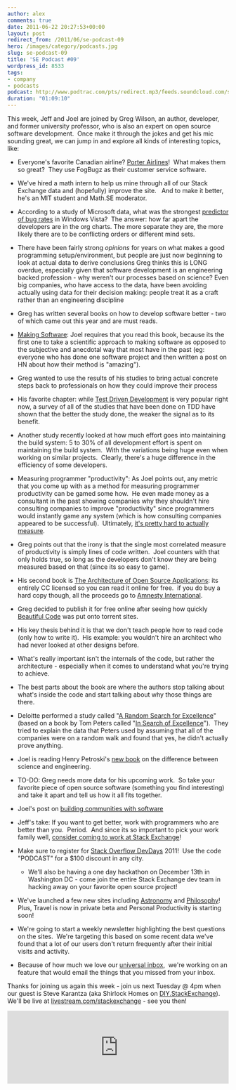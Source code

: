 ```yaml
---
author: alex
comments: true
date: 2011-06-22 20:27:53+00:00
layout: post
redirect_from: /2011/06/se-podcast-09
hero: /images/category/podcasts.jpg
slug: se-podcast-09
title: 'SE Podcast #09'
wordpress_id: 8533
tags:
- company
- podcasts
podcast: http://www.podtrac.com/pts/redirect.mp3/feeds.soundcloud.com/stream/17651950-stack-exchange-stack-exchange-podcast-10.mp3
duration: "01:09:10"
---
```


This week, Jeff and Joel are joined by Greg Wilson, an author, developer, and former university professor, who is also an expert on open source software development.  Once make it through the jokes and get his mic sounding great, we can jump in and explore all kinds of interesting topics, like:



	
  * Everyone's favorite Canadian airline? [Porter Airlines](http://www.flyporter.com)!  What makes them so great?  They use FogBugz as their customer service software.

	
  * We've hired a math intern to help us mine through all of our Stack Exchange data and (hopefully) improve the site.   And to make it better, he's an MIT student and Math.SE moderator.

	
  * According to a study of Microsoft data, what was the strongest [predictor of bug rates](http://research.microsoft.com/apps/pubs/default.aspx?id=118790) in Windows Vista?  The answer: how far apart the developers are in the org charts. The more separate they are, the more likely there are to be conflicting orders or different mind sets.

	
  * There have been fairly strong _opinions_ for years on what makes a good programming setup/environment, but people are just now beginning to look at actual data to derive conclusions
Greg thinks this is LONG overdue, especially given that software development is an engineering backed profession - why weren't our processes based on science?
Even big companies, who have access to the data, have been avoiding actually using data for their decision making: people treat it as a craft rather than an engineering discipline

	
  * Greg has written several books on how to develop software better - two of which came out this year and are must reads.

	
  * [Making Software](http://www.amazon.com/Making-Software-Really-Works-Believe/dp/0596808321/ref=sr_1_1?ie=UTF8&qid=1308690300&sr=8-1): Joel requires that you read this book,  because its the first one to take a scientific approach to making  software as opposed to the subjective and anecdotal way that most have  in the past (eg: everyone who has done one software project and then written a post on HN about how their method is "amazing").

	
  * Greg wanted to use the results of his studies to bring actual concrete steps back to professionals on how they could improve their process

	
  * His favorite chapter: while [Test Driven Development](http://programmers.stackexchange.com/questions/678/test-driven-development-convince-me) is very popular right now, a survey of all of the studies that have been done on TDD have shown that the better the study done, the weaker the signal as to its benefit.

	
  * Another study recently looked at how much effort goes into maintaining the build system: 5 to 30% of all development effort is spent on maintaining the build system.  With the variations being huge even when working on similar projects.  Clearly, there's a huge difference in the efficiency of some developers.

	
  * Measuring programmer "productivity": As Joel points out, any metric that  you come up with as a method for measuring programmer productivity can  be gamed some how.  He even made money as a consultant in the past  showing companies why they shouldn't hire consulting companies to  improve "productivity" since programmers would instantly game any system (which is how consulting companies appeared to be successful).  Ultimately, [it's pretty hard to actually measure](http://programmers.stackexchange.com/questions/26596/metric-by-which-to-hold-developers-accountable).

	
  * Greg points out that the irony is that the single most correlated measure of productivity is simply lines of code written.  Joel counters with that only holds true, so long as the developers don't know they are being measured based on that (since its so easy to game).

	
  * His second book is [The Architecture of Open Source Applications](http://www.aosabook.org/): its entirely CC licensed so you can read it online for free.  if you do buy a hard copy though, all the proceeds go to [Amnesty International](http://www.amnesty.org/).

	
  * Greg decided to publish it for free online after seeing how quickly [Beautiful Code](http://www.amazon.com/Beautiful-Code-Leading-Programmers-Practice/dp/0596510047) was put onto torrent sites.

	
  * His key thesis behind it is that we don't teach people how to read code (only how to write it).  His example: you wouldn't hire an architect who had never looked at other designs before.

	
  * What's really important isn't the internals of the code, but rather the architecture - especially when it comes to understand what you're trying to achieve.

	
  * The best parts about the book are where the authors stop talking about what's inside the code and start talking about why those things are there.

	
  * Deloitte performed a study called "[A Random Search for Excellence](http://www.deloitte.com/view/en_US/us/Insights/Browse-by-Content-Type/research/persistence-project/b589835011011210VgnVCM100000ba42f00aRCRD.htm)" (based on a book by Tom Peters called "[In Search of Excellence](http://www.amazon.com/Search-Excellence-Lessons-Americas-Companies/dp/0446385077)").  They tried to explain the data that Peters used by assuming that all of the companies were on a random walk and found that yes, he didn't actually prove anything.

	
  * Joel is reading Henry Petroski's [new book](http://www.amazon.com/Essential-Engineer-Science-Problems-Vintage/dp/0307473503/ref=ntt_at_ep_dpt_2) on the difference between science and engineering.

	
  * TO-DO: Greg needs more data for his upcoming work.  So take your favorite piece of open source software (something you find interesting) and take it apart and tell us how it all fits together.

	
  * Joel's post on [building communities with software](http://www.joelonsoftware.com/articles/BuildingCommunitieswithSo.html)

	
  * Jeff's take: If you want to get better, work with programmers who are better than you.  Period.  And since its so important to pick your work family well, [consider coming to work at Stack Exchange](http://stackexchange.com/about/hiring)!

	
  * Make sure to register for [Stack Overflow DevDays](http://devdays.stackoverflow.com/) 2011!  Use the code "PODCAST" for a $100 discount in any city.

	
    * We'll also be having a one day hackathon on December 13th in Washington DC - come join the entire Stack Exchange dev team in hacking away on your favorite open source project!




	
  * We've launched a few new sites including [Astronomy](http://astronomy.stackexchange.com/) and [Philosophy](http://philosophy.stackexchange.com/)!  Plus, Travel is now in private beta and Personal Productivity is starting soon!

	
  * We're going to start a weekly newsletter highlighting the best questions on the sites.  We're targeting this based on some recent data we've found that a lot of our users don't return frequently after their initial visits and activity.

	
  * Because of how much we love our [universal inbox](http://blog.stackoverflow.com/2010/09/new-global-inbox/),  we're working on an feature that would email the things that you missed from your inbox.


Thanks for joining us again this week - join us next Tuesday @ 4pm when our guest is Steve Karantza (aka Shirlock Homes on [DIY.StackExchange](http://diy.stackexchange.com/users/386/shirlock-homes)).  We'll be live at [livestream.com/stackexchange](http://www.livestream.com/stackexchange) - see you then!

<iframe width="100%" height="166" scrolling="no" frameborder="no" src="https://w.soundcloud.com/player/?url=https%3A//api.soundcloud.com/tracks/17651950&amp;color=ff5500&amp;auto_play=false&amp;hide_related=false&amp;show_comments=true&amp;show_user=true&amp;show_reposts=false"></iframe>